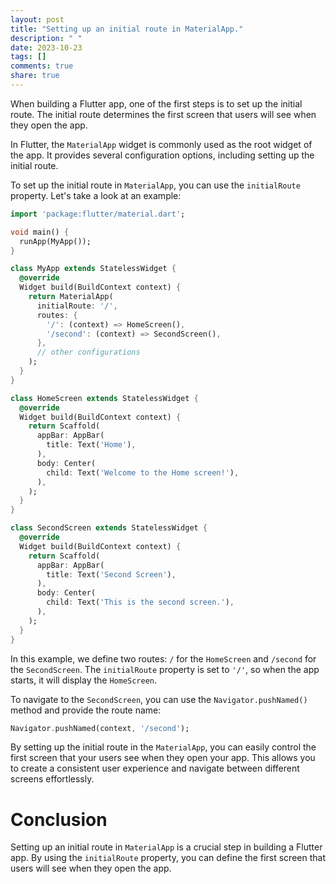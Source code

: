 ```yaml
---
layout: post
title: "Setting up an initial route in MaterialApp."
description: " "
date: 2023-10-23
tags: []
comments: true
share: true
---
```


When building a Flutter app, one of the first steps is to set up the initial route. The initial route determines the first screen that users will see when they open the app.

In Flutter, the `MaterialApp` widget is commonly used as the root widget of the app. It provides several configuration options, including setting up the initial route.

To set up the initial route in `MaterialApp`, you can use the `initialRoute` property. Let's take a look at an example:

```dart
import 'package:flutter/material.dart';

void main() {
  runApp(MyApp());
}

class MyApp extends StatelessWidget {
  @override
  Widget build(BuildContext context) {
    return MaterialApp(
      initialRoute: '/',
      routes: {
        '/': (context) => HomeScreen(),
        '/second': (context) => SecondScreen(),
      },
      // other configurations
    );
  }
}

class HomeScreen extends StatelessWidget {
  @override
  Widget build(BuildContext context) {
    return Scaffold(
      appBar: AppBar(
        title: Text('Home'),
      ),
      body: Center(
        child: Text('Welcome to the Home screen!'),
      ),
    );
  }
}

class SecondScreen extends StatelessWidget {
  @override
  Widget build(BuildContext context) {
    return Scaffold(
      appBar: AppBar(
        title: Text('Second Screen'),
      ),
      body: Center(
        child: Text('This is the second screen.'),
      ),
    );
  }
}
```

In this example, we define two routes: `/` for the `HomeScreen` and `/second` for the `SecondScreen`. The `initialRoute` property is set to `'/'`, so when the app starts, it will display the `HomeScreen`.

To navigate to the `SecondScreen`, you can use the `Navigator.pushNamed()` method and provide the route name:

```dart
Navigator.pushNamed(context, '/second');
```

By setting up the initial route in the `MaterialApp`, you can easily control the first screen that your users see when they open your app. This allows you to create a consistent user experience and navigate between different screens effortlessly.

# Conclusion

Setting up an initial route in `MaterialApp` is a crucial step in building a Flutter app. By using the `initialRoute` property, you can define the first screen that users will see when they open the app.